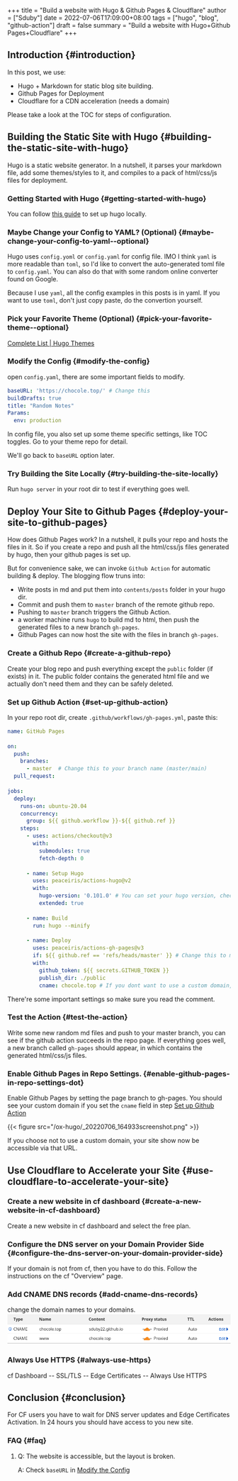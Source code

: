 +++
title = "Build a website with Hugo & Github Pages & Cloudflare"
author = ["Sduby"]
date = 2022-07-06T17:09:00+08:00
tags = ["hugo", "blog", "github-action"]
draft = false
summary = "Build a website with Hugo+Github Pages+Cloudflare"
+++

## Introduction {#introduction}

In this post, we use:

-   Hugo + Markdown for static blog site building.
-   Github Pages for Deployment
-   Cloudflare for a CDN acceleration (needs a domain)

Please take a look at the TOC for steps of configuration.


## Building the Static Site with Hugo {#building-the-static-site-with-hugo}

Hugo is a static website generator. In a nutshell, it parses your markdown file, add some themes/styles to it, and compiles to a pack of html/css/js files for deployment.


### Getting Started with Hugo {#getting-started-with-hugo}

You can follow [this guide](https://gohugo.io/getting-started/quick-start/) to set up hugo locally.


### Maybe Change your Config to YAML? (Optional) {#maybe-change-your-config-to-yaml--optional}

Hugo uses `config.yoml` or `config.yaml` for config file. IMO I think `yaml` is more readable than `toml`, so I'd like to convert the auto-generated toml file to `config.yaml`. You can also do that with some random online converter found on Google.

Because I use `yaml`, all the config examples in this posts is in yaml. If you want to use `toml`, don't just copy paste, do the convertion yourself.


### Pick your Favorite Theme (Optional) {#pick-your-favorite-theme--optional}

[Complete List | Hugo Themes](https://themes.gohugo.io/)


### Modify the Config {#modify-the-config}

open `config.yaml`, there are some important fields to modify.

```yaml
baseURL: 'https://chocole.top/' # Change this
buildDrafts: true
title: "Random Notes"
Params:
  env: production
```

In config file, you also set up some theme specific settings, like TOC toggles. Go to your theme repo for detail.

We'll go back to `baseURL` option later.


### Try Building the Site Locally {#try-building-the-site-locally}

Run `hugo server` in your root dir to test if everything goes well.


## Deploy Your Site to Github Pages {#deploy-your-site-to-github-pages}

How does Github Pages work? In a nutshell, it pulls your repo and hosts the files in it. So if you create a repo and push all the html/css/js files generated by hugo, then your github pages is set up.

But for convenience sake, we can invoke `Github Action` for automatic building &amp; deploy. The blogging flow truns into:

-   Write posts in md and put them into `contents/posts` folder in your hugo dir.
-   Commit and push them to `master` branch of the remote github repo.
-   Pushing to `master` branch triggers the Github Action.
-   a worker machine runs `hugo` to build md to html, then push the generated files to a new branch `gh-pages`.
-   Github Pages can now host the site with the files in branch `gh-pages`.


### Create a Github Repo {#create-a-github-repo}

Create your blog repo and push everything except the `public` folder (if exists) in it. The public folder contains the generated html file and we actually don't need them and they can be safely deleted.


### Set up Github Action {#set-up-github-action}

In your repo root dir, create `.github/workflows/gh-pages.yml`, paste this:

```yml
name: GitHub Pages

on:
  push:
    branches:
      - master  # Change this to your branch name (master/main)
  pull_request:

jobs:
  deploy:
    runs-on: ubuntu-20.04
    concurrency:
      group: ${{ github.workflow }}-${{ github.ref }}
    steps:
      - uses: actions/checkout@v3
        with:
          submodules: true
          fetch-depth: 0

      - name: Setup Hugo
        uses: peaceiris/actions-hugo@v2
        with:
          hugo-version: '0.101.0' # You can set your hugo version, check with `hugo version`
          extended: true

      - name: Build
        run: hugo --minify

      - name: Deploy
        uses: peaceiris/actions-gh-pages@v3
        if: ${{ github.ref == 'refs/heads/master' }} # Change this to master/main
        with:
          github_token: ${{ secrets.GITHUB_TOKEN }}
          publish_dir: ./public
          cname: chocole.top # If you dont want to use a custom domain, delete this line.
```

There're some important settings so make sure you read the comment.


### Test the Action {#test-the-action}

Write some new random md files and push to your master branch, you can see if the github action succeeds in the repo page. If everything goes well, a new branch called `gh-pages` should appear, in which contains the generated html/css/js files.


### Enable Github Pages in Repo Settings. {#enable-github-pages-in-repo-settings-dot}

Enable Github Pages by setting the page branch to gh-pages. You should see your custom domain if you set the `cname` field in step [Set up Github Action](#set-up-github-action)

{{< figure src="/ox-hugo/_20220706_164933screenshot.png" >}}

If you choose not to use a custom domain, your site show now be accessible via that URL.


## Use Cloudflare to Accelerate your Site {#use-cloudflare-to-accelerate-your-site}


### Create a new website in cf dashboard {#create-a-new-website-in-cf-dashboard}

Create a new website in cf dashboard and select the free plan.


### Configure the DNS server on your Domain Provider Side {#configure-the-dns-server-on-your-domain-provider-side}

If your domain is not from cf, then you have to do this. Follow the instructions on the cf "Overview" page.


### Add CNAME DNS records {#add-cname-dns-records}

change the domain names to your domains.
![](/ox-hugo/_20220706_170037screenshot.png)


### Always Use HTTPS {#always-use-https}

cf Dashboard -- SSL/TLS -- Edge Certificates -- Always Use HTTPS


## Conclusion {#conclusion}

For CF users you have to wait for DNS server updates and Edge Certificates Activation. In 24 hours you should have access to you new site.


### FAQ {#faq}

1.  Q: The website is accessible, but the layout is broken.

    A: Check `baseURL` in [Modify the Config](#modify-the-config)
